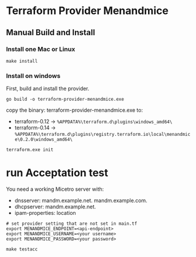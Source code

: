 # Terraform Provider Menandmice

## Manual Build and Install

### Install one Mac or Linux

```shell
make install
```

### Install on windows

First, build and install the provider.

```shell
go build -o terraform-provider-menandmice.exe
```
copy the binary: terraform-provider-menandmice.exe to:

* terraform-0.12 -> `%APPDATA%\terraform.d\plugins\windows_amd64\`
* terraform-0.14 -> `%APPDATA%\terraform.d\plugins\registry.terraform.io\local\menandmice\0.2.0\windows_amd64\`

```shell
terraform.exe init
```

# run Acceptation test

You need a working Micetro server with:
  - dnsserver: mandm.example.net. mandm.example.com.
  - dhcpserver: mandm.example.net.
  - ipam-properties: location


```shell
# set provider setting that are not set in main.tf
export MENANDMICE_ENDPOINT=<api-endpoint>
export MENANDMICE_USERNAME=<your username>
export MENANDMICE_PASSWORD=<your password>

make testacc

```
